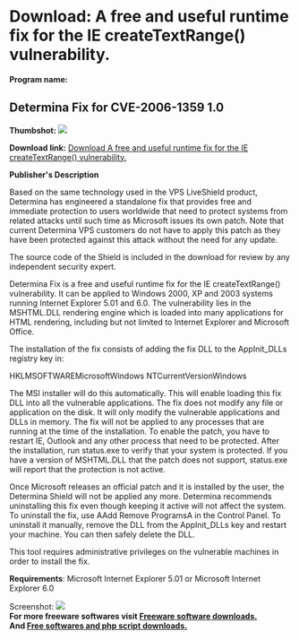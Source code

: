 # Download: A free and useful runtime fix for the IE createTextRange() vulnerability.

**Program name:**

## Determina Fix for CVE-2006-1359 1.0

  
**Thumbshot:** ![](http://www.freewarefiles.com/screenshot/determinafix_md.gif)   
  
**Download link:** [Download A free and useful runtime fix for the IE createTextRange() vulnerability.](http://freesoftwares.boysofts.com/Determina-Fix-For-CVE--_program_19465.html)  
  


**Publisher's Description**  
  


Based on the same technology used in the VPS LiveShield product, Determina has engineered a standalone fix that provides free and immediate protection to users worldwide that need to protect systems from related attacks until such time as Microsoft issues its own patch. Note that current Determina VPS customers do not have to apply this patch as they have been protected against this attack without the need for any update. 

The source code of the Shield is included in the download for review by any independent security expert.

Determina Fix is a free and useful runtime fix for the IE createTextRange() vulnerability. It can be applied to Windows 2000, XP and 2003 systems running Internet Explorer 5.01 and 6.0. The vulnerability lies in the MSHTML.DLL rendering engine which is loaded into many applications for HTML rendering, including but not limited to Internet Explorer and Microsoft Office.

The installation of the fix consists of adding the fix DLL to the AppInit_DLLs registry key in:

HKLMSOFTWAREMicrosoftWindows NTCurrentVersionWindows

The MSI installer will do this automatically. This will enable loading this fix DLL into all the vulnerable applications. The fix does not modify any file or application on the disk. It will only modify the vulnerable applications and DLLs in memory. The fix will not be applied to any processes that are running at the time of the installation. To enable the patch, you have to restart IE, Outlook and any other process that need to be protected. After the installation, run status.exe to verify that your system is protected. If you have a version of MSHTML.DLL that the patch does not support, status.exe will report that the protection is not active.

Once Microsoft releases an official patch and it is installed by the user, the Determina Shield will not be applied any more. Determina recommends uninstalling this fix even though keeping it active will not affect the system. To uninstall the fix, use AAdd Remove ProgramsA in the Control Panel. To uninstall it manually, remove the DLL from the AppInit_DLLs key and restart your machine. You can then safely delete the DLL.

This tool requires administrative privileges on the vulnerable machines in order to install the fix.

**Requirements**: Microsoft Internet Explorer 5.01 or Microsoft Internet Explorer 6.0 

  
  
Screenshot: ![](http://www.freewarefiles.com/screenshot/determinafix.gif)   
**For more freeware softwares visit [Freeware software downloads.](http://freesoftwares.boysofts.com/)**   
**And [Free softwares and php script downloads.](http://www.boysofts.com/)**
